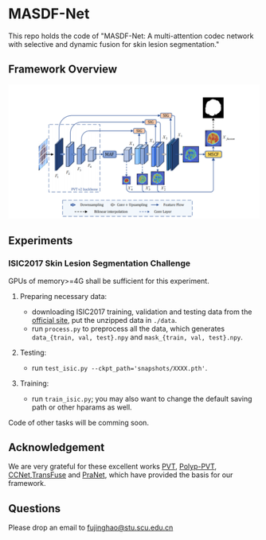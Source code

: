 # MASDF-Net
This repo holds the code of "MASDF-Net: A multi-attention codec network with selective and dynamic fusion for skin lesion segmentation."



## Framework Overview
<p align="center">
    <img src="imgs/model.png"/> <br />
</p>



## Experiments

### ISIC2017 Skin Lesion Segmentation Challenge
GPUs of memory>=4G shall be sufficient for this experiment. 

1. Preparing necessary data:
	+ downloading ISIC2017 training, validation and testing data from the [official site](https://challenge.isic-archive.com/data), put the unzipped data in `./data`.
	+ run `process.py` to preprocess all the data, which generates `data_{train, val, test}.npy` and `mask_{train, val, test}.npy`.

2. Testing:
	+ run `test_isic.py --ckpt_path='snapshots/XXXX.pth'`.

3. Training:
	+ run `train_isic.py`; you may also want to change the default saving path or other hparams as well.


Code of other tasks will be comming soon.


## Acknowledgement
We are very grateful for these excellent works [PVT](https://github.com/whai362/PVT), [Polyp-PVT](https://github.com/DengPingFan/Polyp-PVT), [CCNet](https://github.com/speedinghzl/CCNet),[TransFuse](https://github.com/Rayicer/TransFuse) and [PraNet](https://github.com/DengPingFan/PraNet), which have provided the basis for our framework.

## Questions
Please drop an email to fujinghao@stu.scu.edu.cn
